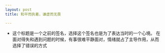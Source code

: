 ```yaml
---
layout: post
title: 和平而执着，谦虚而无畏

---
```


* 这个标题是一个之前的签名，选择这个签名也是为了表达当时的一个心境。
在面对得失和遇到问题的时候，有事很难平静面对，情绪就占了主导作用，从而选择了错误的方式

